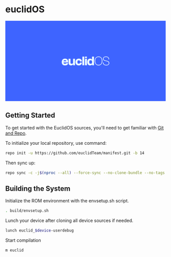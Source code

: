 # euclidOS

<a href="#"><img src="Banner.png" /></a>


 Getting Started
---------------
To get started with the EuclidOS sources, you'll need to get
familiar with [Git and Repo](https://source.android.com/setup/build/downloading).

 To initialize your local repository, use command:

```bash
repo init -u https://github.com/euclidTeam/manifest.git -b 14
```

Then sync up:

```bash
repo sync -c -j$(nproc --all) --force-sync --no-clone-bundle --no-tags --optimized-fetch --prune
```

Building the System
-------------------
 Initialize the ROM environment with the envsetup.sh script.

```bash
. build/envsetup.sh
```

Lunch your device after cloning all device sources if needed.

```bash
lunch euclid_$device-userdebug
```

Start compilation

```bash
m euclid
```
